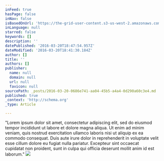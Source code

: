 ```yaml
---
inFeed: true
hasPage: false
inNav: false
isBasedOnUrl: 'https://the-grid-user-content.s3-us-west-2.amazonaws.com/cb33083e-7dec-443c-8622-8f9be8dafbbe.png'
inLanguage: null
starred: false
keywords: []
description: ''
datePublished: '2016-03-20T18:47:54.957Z'
dateModified: '2016-03-20T18:41:30.184Z'
author: []
title: ''
authors: []
publisher:
  name: null
  domain: null
  url: null
  favicon: null
sourcePath: _posts/2016-03-20-0686e741-aa04-45b5-a4a4-0d290a60c3e4.md
published: true
_context: 'http://schema.org'
_type: Article

---
```

"Lorem ipsum dolor sit amet, consectetur adipiscing elit, sed do eiusmod tempor incididunt ut labore et dolore magna aliqua. Ut enim ad minim veniam, quis nostrud exercitation ullamco laboris nisi ut aliquip ex ea commodo consequat. Duis aute irure dolor in reprehenderit in voluptate velit esse cillum dolore eu fugiat nulla pariatur. Excepteur sint occaecat cupidatat non proident, sunt in culpa qui officia deserunt mollit anim id est laborum."
![](https://the-grid-user-content.s3-us-west-2.amazonaws.com/cb33083e-7dec-443c-8622-8f9be8dafbbe.png)